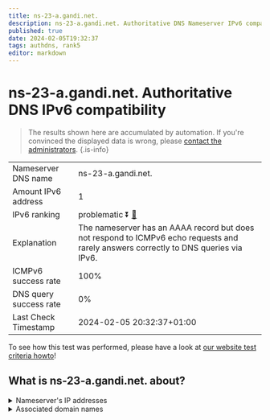 ```yaml
---
title: ns-23-a.gandi.net.
description: ns-23-a.gandi.net. Authoritative DNS Nameserver IPv6 compatibility
published: true
date: 2024-02-05T19:32:37
tags: authdns, rank5
editor: markdown
---
```


# ns-23-a.gandi.net. Authoritative DNS IPv6 compatibility

> The results shown here are accumulated by automation. If you're convinced the displayed data is wrong, please [contact the administrators](/howto/chat). 
{.is-info}




|   |   |
| - | - |
| Nameserver DNS name | ns-23-a.gandi.net.
| Amount IPv6 address | 1
| IPv6 ranking | problematic :arrow_double_down: [🔗](/howto/ranking) |
| Explanation | The nameserver has an AAAA record but does not respond to ICMPv6 echo requests and rarely answers correctly to DNS queries via IPv6. |
| ICMPv6 success rate | 100%|
| DNS query success rate | 0% |
| Last Check Timestamp | 2024-02-05 20:32:37+01:00 |

To see how this test was performed, please have a look at [our website test criteria howto](/howto/testcriteria/authdns)!


## What is ns-23-a.gandi.net. about?




<details>
<summary>Nameserver's IP addresses</summary>

2001:4b98:aaaa::18

</details>



<details>
<summary>Associated domain names</summary>

www.peugeot.com

</details>
